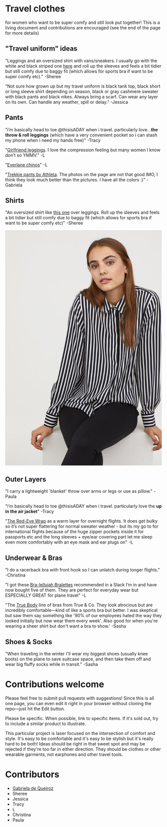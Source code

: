 # Travel clothes

for women who want to be super comfy and still look put together! This is a living document and contributions are encouraged (see the end of the page for more details)


## "Travel uniform" ideas

"Leggings and an oversized shirt with vans/sneakers. I usually go with the white and black striped one [here](http://www2.hm.com/en_gb/productpage.0688873015.html) and roll up the sleeves and feels a bit tidier but still comfy due to baggy fit (which allows for sports bra if want to be super comfy etc)." -Sheree

"Not sure how grown up but my travel uniform is black tank top, black short or long sleeve shirt depending on season, black or gray cashmere sweater with black pants and black nikes. Always bring a scarf. Can wear any layer on its own. Can handle any weather, spill or delay." -Jessica


## Pants

"i’m basically head to toe @thisisADAY when i travel. particularly love...**the throw & roll leggings** (which have a very convenient pocket so i can stash my phone when i need my hands free)" -Tracy

"[Girlfriend leggings](https://www.girlfriend.com/collections/leggings). I love the compression feeling but many women I know don’t so YMMV." -L

"[Everlane chinos](https://www.everlane.com/products/womens-easy-chino-washedblack)" -L

"[Trekkie pants by Athleta](https://athleta.gap.com/browse/product.do?pid=210531). The photos on the page are not that good IMO, I think they look much better than the pictures. I have all the colors :)" -Gabriela


## Shirts

"An oversized shirt like [this one](http://www2.hm.com/en_gb/productpage.0688873015.html) over leggings. Roll up the sleeves and feels a bit tidier but still comfy due to baggy fit (which allows for sports bra if want to be super comfy etc)" -Sheree

![H&M long sleeve shirt](pics/hm_long_sleeved_shirt.jpg)


## Outer Layers

"I carry a lightweight 'blanket' throw over arms or legs or use as pillow." -Paula

"i’m basically head to toe @thisisADAY when i travel. particularly love the **up in the air jacket**" -Tracy

"[The Red-Eye Wrap](https://www.betabrand.com/womens-black-red-eye-travel-wrap-cardigan) as a warm layer for overnight flights. It does get bulky so it’s not super flattering for normal sweater weather - but its my go to for international flights because of the huge zipper pockets inside it for passports etc and the long sleeves + eye/ear covering part let me sleep even more comfortably with an eye mask and ear plugs on" -L


## Underwear & Bras

"I do a racerback bra with front hook so I can unlatch during longer flights." -Christina

"I got these [Bra-lellujah Bralettes](https://www.spanx.com/shops/new/bra-llelujah-bralette) recommended in a Slack I’m in and have now bought five of them. They are perfect for everyday wear but ESPECIALLY GREAT for plane travel" -L

"The [True Body](https://trueandco.com/collections/true-body-bras-underwear) line of bras from True & Co. They look atrocious but are incredibly comfortable—kind of like a sports bra but better. I was skeptical but saw them say something like '90% of our employees hated the way they looked initially but now wear them every week'. Also good for when you're wearing a sheer shirt but don't want a bra to show.' -Sasha

## Shoes & Socks

"When traveling in the winter I'll wear my biggest shoes (usually knee boots) on the plane to save suitcase space, and then take them off and wear big fluffy socks while in transit." -Sasha

# Contributions welcome

Please feel free to submit pull requests with suggestions! Since this is all one page, you can even edit it right in your browser without cloning the repo—just hit the Edit button. 

Please be specific. When possible, link to specific items. If it's sold out, try to include a similar product to illustrate. 

This particular project is laser focused on the intersection of comfort and style. It's easy to be comfortable and it's easy to be stylish but it's really hard to be both! Ideas should be right in that sweet spot and may be rejected if they're too far in either direction. They should be clothes or other wearable garments, not earphones and other travel tools. 


# Contributors

- [Gabriela de Queiroz](https://twitter.com/gdequeiroz)
- Sheree
- Jessica
- Tracy
- L
- Christina
- Paula
